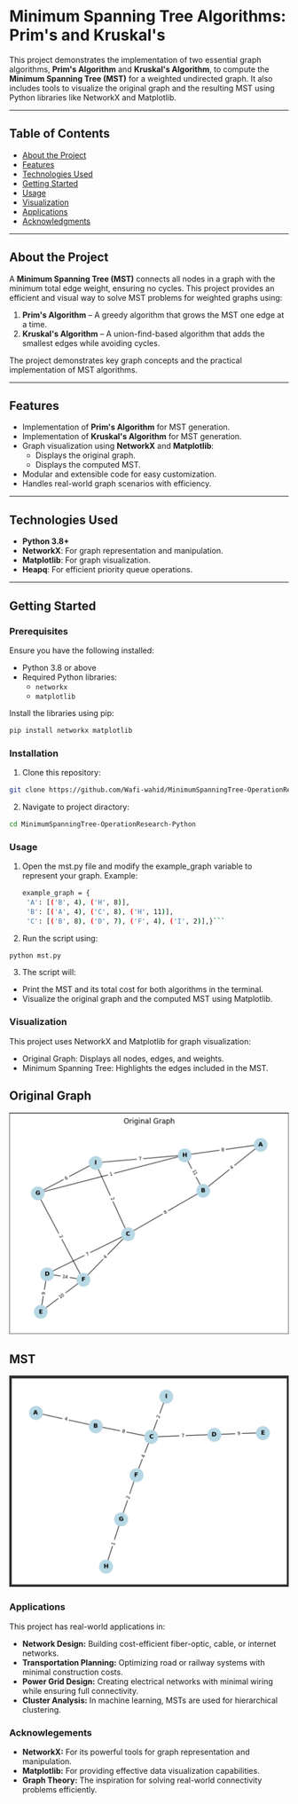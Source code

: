 # Minimum Spanning Tree Algorithms: Prim's and Kruskal's

This project demonstrates the implementation of two essential graph algorithms, **Prim's Algorithm** and **Kruskal's Algorithm**, to compute the **Minimum Spanning Tree (MST)** for a weighted undirected graph. It also includes tools to visualize the original graph and the resulting MST using Python libraries like NetworkX and Matplotlib.

---

## Table of Contents
- [About the Project](#about-the-project)
- [Features](#features)
- [Technologies Used](#technologies-used)
- [Getting Started](#getting-started)
- [Usage](#usage)
- [Visualization](#visualization)
- [Applications](#applications)
- [Acknowledgments](#acknowledgments)

---

## About the Project

A **Minimum Spanning Tree (MST)** connects all nodes in a graph with the minimum total edge weight, ensuring no cycles. This project provides an efficient and visual way to solve MST problems for weighted graphs using:
1. **Prim's Algorithm** – A greedy algorithm that grows the MST one edge at a time.
2. **Kruskal's Algorithm** – A union-find-based algorithm that adds the smallest edges while avoiding cycles.

The project demonstrates key graph concepts and the practical implementation of MST algorithms.

---

## Features

- Implementation of **Prim's Algorithm** for MST generation.
- Implementation of **Kruskal's Algorithm** for MST generation.
- Graph visualization using **NetworkX** and **Matplotlib**:
  - Displays the original graph.
  - Displays the computed MST.
- Modular and extensible code for easy customization.
- Handles real-world graph scenarios with efficiency.

---

## Technologies Used

- **Python 3.8+**
- **NetworkX**: For graph representation and manipulation.
- **Matplotlib**: For graph visualization.
- **Heapq**: For efficient priority queue operations.

---

## Getting Started

### Prerequisites

Ensure you have the following installed:
- Python 3.8 or above
- Required Python libraries:
  - `networkx`
  - `matplotlib`

Install the libraries using pip:
```bash
pip install networkx matplotlib
```
### Installation
1. Clone this repository:
```bash
git clone https://github.com/Wafi-wahid/MinimumSpanningTree-OperationResearch-Python.git
```
2. Navigate to project diractory:
```bash
cd MinimumSpanningTree-OperationResearch-Python
```
### Usage
1. Open the mst.py file and modify the example_graph variable to represent your graph. Example:
   ```bash
   example_graph = {
    'A': [('B', 4), ('H', 8)],
    'B': [('A', 4), ('C', 8), ('H', 11)],
    'C': [('B', 8), ('D', 7), ('F', 4), ('I', 2)],}```
2. Run the script using:
```bash
python mst.py
```
3. The script will:
  - Print the MST and its total cost for both algorithms in the terminal.
  - Visualize the original graph and the computed MST using Matplotlib.

### Visualization
This project uses NetworkX and Matplotlib for graph visualization:
- Original Graph: Displays all nodes, edges, and weights.
- Minimum Spanning Tree: Highlights the edges included in the MST.
## Original Graph
![MST Input](MST-input.png)

## MST
![MST Output](MST-output.png)


### Applications
This project has real-world applications in:
- **Network Design:** Building cost-efficient fiber-optic, cable, or internet networks.
- **Transportation Planning:** Optimizing road or railway systems with minimal construction costs.
- **Power Grid Design:** Creating electrical networks with minimal wiring while ensuring full connectivity.
- **Cluster Analysis:** In machine learning, MSTs are used for hierarchical clustering.

### Acknowlegements
- **NetworkX:** For its powerful tools for graph representation and manipulation.
- **Matplotlib:** For providing effective data visualization capabilities.
- **Graph Theory:** The inspiration for solving real-world connectivity problems efficiently.




